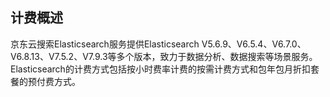 ## 计费概述
京东云搜索Elasticsearch服务提供Elasticsearch V5.6.9、V6.5.4、V6.7.0、V6.8.13、V7.5.2、V7.9.3等多个版本，致力于数据分析、数据搜索等场景服务。Elasticsearch的计费方式包括按小时费率计费的按需计费方式和包年包月折扣套餐的预付费方式。
